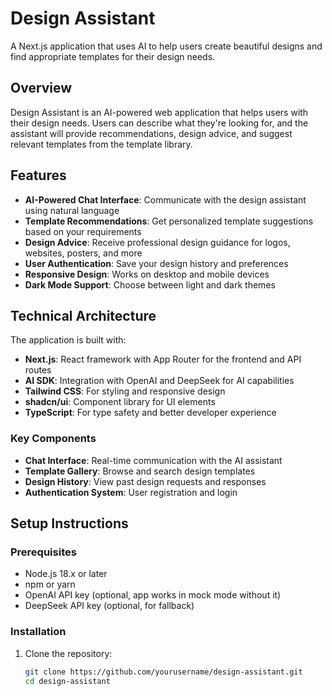 
# Design Assistant

A Next.js application that uses AI to help users create beautiful designs and find appropriate templates for their design needs.

## Overview

Design Assistant is an AI-powered web application that helps users with their design needs. Users can describe what they're looking for, and the assistant will provide recommendations, design advice, and suggest relevant templates from the template library.

## Features

- **AI-Powered Chat Interface**: Communicate with the design assistant using natural language
- **Template Recommendations**: Get personalized template suggestions based on your requirements
- **Design Advice**: Receive professional design guidance for logos, websites, posters, and more
- **User Authentication**: Save your design history and preferences
- **Responsive Design**: Works on desktop and mobile devices
- **Dark Mode Support**: Choose between light and dark themes

## Technical Architecture

The application is built with:

- **Next.js**: React framework with App Router for the frontend and API routes
- **AI SDK**: Integration with OpenAI and DeepSeek for AI capabilities
- **Tailwind CSS**: For styling and responsive design
- **shadcn/ui**: Component library for UI elements
- **TypeScript**: For type safety and better developer experience

### Key Components

- **Chat Interface**: Real-time communication with the AI assistant
- **Template Gallery**: Browse and search design templates
- **Design History**: View past design requests and responses
- **Authentication System**: User registration and login

## Setup Instructions

### Prerequisites

- Node.js 18.x or later
- npm or yarn
- OpenAI API key (optional, app works in mock mode without it)
- DeepSeek API key (optional, for fallback)

### Installation

1. Clone the repository:
   ```bash
   git clone https://github.com/yourusername/design-assistant.git
   cd design-assistant
